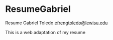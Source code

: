 # ResumeGabriel
Resume
Gabriel Toledo
efrengtoledo@lewisu.edu

This is a web adaptation of my resume 
